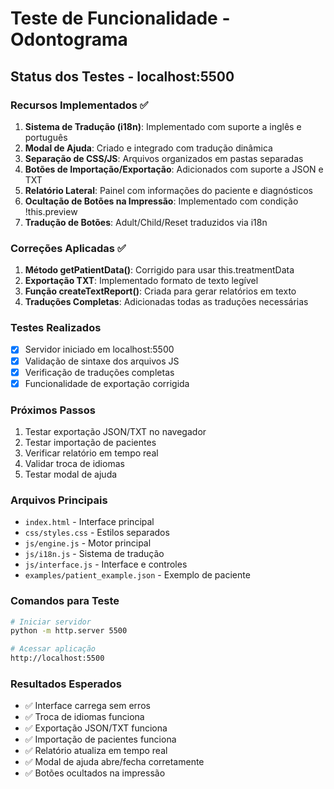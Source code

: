 # Teste de Funcionalidade - Odontograma

## Status dos Testes - localhost:5500

### Recursos Implementados ✅
1. **Sistema de Tradução (i18n)**: Implementado com suporte a inglês e português
2. **Modal de Ajuda**: Criado e integrado com tradução dinâmica
3. **Separação de CSS/JS**: Arquivos organizados em pastas separadas
4. **Botões de Importação/Exportação**: Adicionados com suporte a JSON e TXT
5. **Relatório Lateral**: Painel com informações do paciente e diagnósticos
6. **Ocultação de Botões na Impressão**: Implementado com condição !this.preview
7. **Tradução de Botões**: Adult/Child/Reset traduzidos via i18n

### Correções Aplicadas ✅
1. **Método getPatientData()**: Corrigido para usar this.treatmentData
2. **Exportação TXT**: Implementado formato de texto legível
3. **Função createTextReport()**: Criada para gerar relatórios em texto
4. **Traduções Completas**: Adicionadas todas as traduções necessárias

### Testes Realizados
- [x] Servidor iniciado em localhost:5500
- [x] Validação de sintaxe dos arquivos JS
- [x] Verificação de traduções completas
- [x] Funcionalidade de exportação corrigida

### Próximos Passos
1. Testar exportação JSON/TXT no navegador
2. Testar importação de pacientes
3. Verificar relatório em tempo real
4. Validar troca de idiomas
5. Testar modal de ajuda

### Arquivos Principais
- `index.html` - Interface principal
- `css/styles.css` - Estilos separados
- `js/engine.js` - Motor principal
- `js/i18n.js` - Sistema de tradução
- `js/interface.js` - Interface e controles
- `examples/patient_example.json` - Exemplo de paciente

### Comandos para Teste
```bash
# Iniciar servidor
python -m http.server 5500

# Acessar aplicação
http://localhost:5500
```

### Resultados Esperados
- ✅ Interface carrega sem erros
- ✅ Troca de idiomas funciona
- ✅ Exportação JSON/TXT funciona
- ✅ Importação de pacientes funciona
- ✅ Relatório atualiza em tempo real
- ✅ Modal de ajuda abre/fecha corretamente
- ✅ Botões ocultados na impressão
